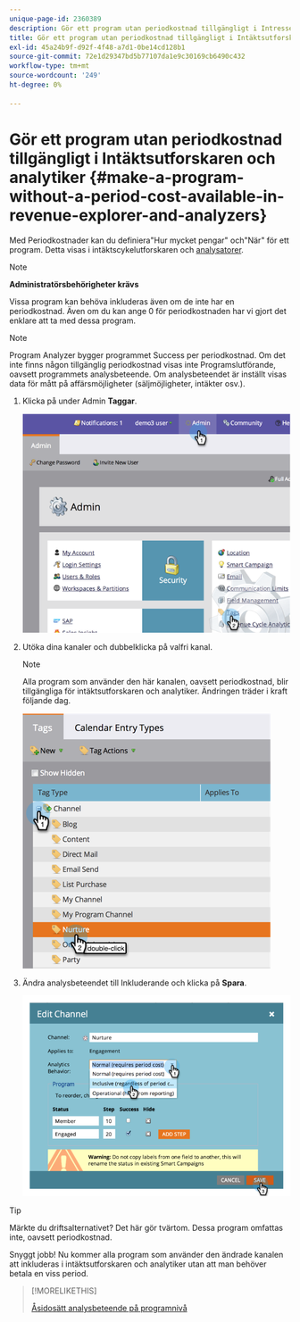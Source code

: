 ```yaml
---
unique-page-id: 2360389
description: Gör ett program utan periodkostnad tillgängligt i Intresseutforskaren och analytiker - Marketo Docs - Produktdokumentation
title: Gör ett program utan periodkostnad tillgängligt i Intäktsutforskaren och analytiker
exl-id: 45a24b9f-d92f-4f48-a7d1-0be14cd128b1
source-git-commit: 72e1d29347bd5b77107da1e9c30169cb6490c432
workflow-type: tm+mt
source-wordcount: '249'
ht-degree: 0%

---
```


# Gör ett program utan periodkostnad tillgängligt i Intäktsutforskaren och analytiker {#make-a-program-without-a-period-cost-available-in-revenue-explorer-and-analyzers}

Med Periodkostnader kan du definiera&quot;Hur mycket pengar&quot; och&quot;När&quot; för ett program. Detta visas i intäktscykelutforskaren och [analysatorer](/help/marketo/product-docs/reporting/revenue-cycle-analytics/opportunity-influence-analyzer/tell-the-marketing-story-with-an-opportunity-influence-analyzer.md).

>[!NOTE]
>
>**Administratörsbehörigheter krävs**

Vissa program kan behöva inkluderas även om de inte har en periodkostnad. Även om du kan ange 0 för periodkostnaden har vi gjort det enklare att ta med dessa program.

>[!NOTE]
>
>Program Analyzer bygger programmet Success per periodkostnad. Om det inte finns någon tillgänglig periodkostnad visas inte Programslutförande, oavsett programmets analysbeteende. Om analysbeteendet är inställt visas data för mått på affärsmöjligheter (säljmöjligheter, intäkter osv.).

1. Klicka på under Admin **Taggar**.

   ![](assets/image2014-9-17-12-3a35-3a32.png)

1. Utöka dina kanaler och dubbelklicka på valfri kanal.

   >[!NOTE]
   >
   >Alla program som använder den här kanalen, oavsett periodkostnad, blir tillgängliga för intäktsutforskaren och analytiker. Ändringen träder i kraft följande dag.

   ![](assets/image2014-9-17-12-3a36-3a7.png)

1. Ändra analysbeteendet till Inkluderande och klicka på **Spara**.

   ![](assets/image2014-9-17-12-3a36-3a13.png)

>[!TIP]
>
>Märkte du driftsalternativet? Det här gör tvärtom. Dessa program omfattas inte, oavsett periodkostnad.

Snyggt jobb! Nu kommer alla program som använder den ändrade kanalen att inkluderas i intäktsutforskaren och analytiker utan att man behöver betala en viss period.

>[!MORELIKETHIS]
>
>[Åsidosätt analysbeteende på programnivå](/help/marketo/product-docs/reporting/revenue-cycle-analytics/program-analytics/override-analytics-behavior-at-the-program-level.md)
